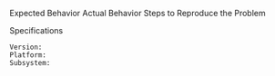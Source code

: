 Expected Behavior
Actual Behavior
Steps to Reproduce the Problem

Specifications

    Version:
    Platform:
    Subsystem:
